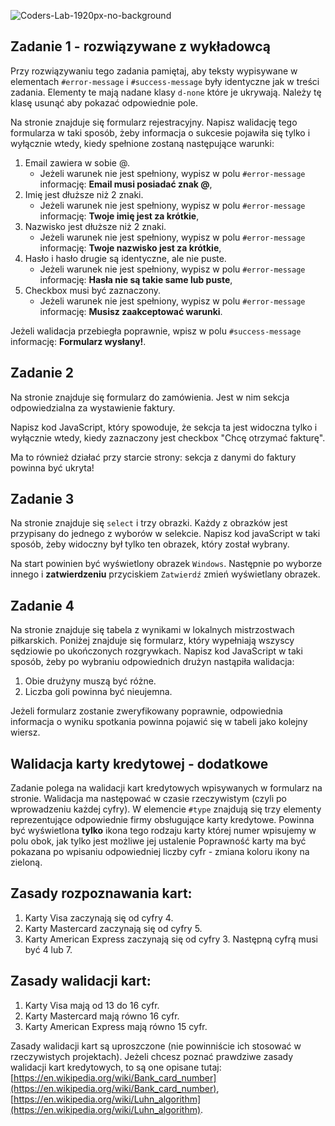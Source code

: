 ![Coders-Lab-1920px-no-background](https://user-images.githubusercontent.com/30623667/104709387-2b7ac180-571f-11eb-9b94-517aa6d501c9.png)



## Zadanie 1 - rozwiązywane z wykładowcą

Przy rozwiązywaniu tego zadania pamiętaj, aby teksty wypisywane w elementach ```#error-message``` i ```#success-message``` były identyczne jak w treści zadania. Elementy te mają nadane klasy `d-none` które je ukrywają. Należy tę klasę usunąć aby pokazać odpowiednie pole.

Na stronie znajduje się formularz rejestracyjny.
Napisz walidację tego formularza w taki sposób, żeby informacja o sukcesie pojawiła się tylko i wyłącznie wtedy, kiedy spełnione zostaną następujące warunki:

1. Email zawiera w sobie @.
    - Jeżeli warunek nie jest spełniony, wypisz w polu ```#error-message``` informację: **Email musi posiadać znak @**,
2. Imię jest dłuższe niż 2 znaki.
    - Jeżeli warunek nie jest spełniony, wypisz w polu ```#error-message``` informację: **Twoje imię jest za krótkie**,
3. Nazwisko jest dłuższe niż 2 znaki.
    - Jeżeli warunek nie jest spełniony, wypisz w polu ```#error-message``` informację: **Twoje nazwisko jest za krótkie**,
4. Hasło i hasło drugie są identyczne, ale nie puste.
    - Jeżeli warunek nie jest spełniony, wypisz w polu ```#error-message``` informację: **Hasła nie są takie same lub puste**,
5. Checkbox musi być zaznaczony.
    - Jeżeli warunek nie jest spełniony, wypisz w polu ```#error-message``` informację: **Musisz zaakceptować warunki**.

Jeżeli walidacja przebiegła poprawnie, wpisz w polu `#success-message` informację: **Formularz wysłany!**.



## Zadanie 2

Na stronie znajduje się formularz do zamówienia. Jest w nim sekcja odpowiedzialna za wystawienie faktury.

Napisz kod JavaScript, który spowoduje, że sekcja ta jest widoczna tylko i wyłącznie wtedy, kiedy zaznaczony jest checkbox "Chcę otrzymać fakturę".

Ma to również działać przy starcie strony: sekcja z danymi do faktury powinna być ukryta!



## Zadanie 3

Na stronie znajduje się `select` i trzy obrazki.
Każdy z obrazków jest przypisany do jednego z wyborów w selekcie. Napisz kod javaScript w taki sposób, żeby widoczny był tylko ten obrazek, który został wybrany.

Na start powinien być wyświetlony obrazek `Windows`. Następnie po wyborze innego i **zatwierdzeniu** przyciskiem `Zatwierdź` zmień wyświetlany obrazek.



## Zadanie 4

Na stronie znajduje się tabela z wynikami w lokalnych mistrzostwach piłkarskich. Poniżej znajduje się formularz, który wypełniają wszyscy sędziowie po ukończonych rozgrywkach.
Napisz kod JavaScript w taki sposób, żeby po wybraniu odpowiednich drużyn nastąpiła walidacja:
1. Obie drużyny muszą być różne.
2. Liczba goli powinna być nieujemna.

Jeżeli formularz zostanie zweryfikowany poprawnie, odpowiednia informacja o wyniku spotkania powinna pojawić się w tabeli jako kolejny wiersz.



## Walidacja karty kredytowej - dodatkowe

Zadanie polega na walidacji kart kredytowych wpisywanych w formularz na stronie. Walidacja ma następować w czasie rzeczywistym (czyli po wprowadzeniu każdej cyfry).
W elemencie `#type` znajdują się trzy elementy reprezentujące odpowiednie firmy obsługujące karty kredytowe. Powinna być wyświetlona **tylko** ikona tego rodzaju karty której numer wpisujemy w polu obok, jak tylko jest możliwe jej ustalenie Poprawność karty ma być pokazana po wpisaniu odpowiedniej liczby cyfr - zmiana koloru ikony na zieloną.

## Zasady rozpoznawania kart:
1. Karty Visa zaczynają się od cyfry 4.
1. Karty Mastercard zaczynają się od cyfry 5.
1. Karty American Express zaczynają się od cyfry 3. Następną cyfrą musi być 4 lub 7.

## Zasady walidacji kart:
1. Karty Visa mają od 13 do 16 cyfr.
1. Karty Mastercard mają równo 16 cyfr.
1. Karty American Express mają równo 15 cyfr.

Zasady walidacji kart są uproszczone (nie powinniście ich stosować w rzeczywistych projektach).
Jeżeli chcesz poznać prawdziwe zasady walidacji kart kredytowych, to są one opisane tutaj:
[https://en.wikipedia.org/wiki/Bank_card_number](https://en.wikipedia.org/wiki/Bank_card_number), [https://en.wikipedia.org/wiki/Luhn_algorithm](https://en.wikipedia.org/wiki/Luhn_algorithm).

